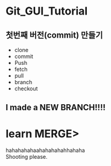 # Git_GUI_Tutorial

## 첫번째 버전(commit) 만들기
- clone
- commit
- Push
- fetch
- pull
- branch
 - checkout
## I made a NEW BRANCH!!!!
# learn MERGE>
hahahahahaahahahahahhahaha  
Shooting please.  